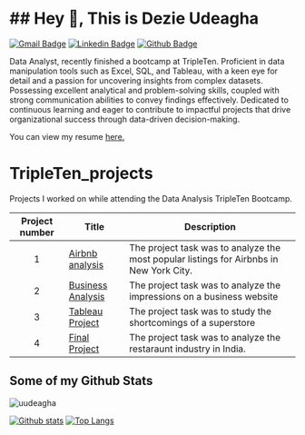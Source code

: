 # ## Hey 👋, This is Dezie Udeagha
[![Gmail Badge](https://img.shields.io/badge/-optic.udi@gmail.com-c14438?style=flat&logo=Gmail&logoColor=white&link=mailto:optic.udi@gmail.com)](mailto:optic.udi@gmail.com) 
[![Linkedin Badge](https://img.shields.io/badge/-dezieudeagha-8a54b11b0-0072b1?style=flat&logo=Linkedin&logoColor=white&link=https://www.linkedin.com/in/dezieudeagha-8a54b11b0/)](https://www.linkedin.com/in/dezieudeagha-8a54b11b0/) [![Github Badge](https://img.shields.io/badge/-uudeagha-grey?style=flat&logo=github&logoColor=white&link=https://github.com/uudeagha/)](https://www.github.com/uudeagha/) <p align='left'>Data Analyst, recently finished a bootcamp at TripleTen. Proficient in data manipulation tools such as Excel,
SQL, and Tableau, with a keen eye for detail and a passion for uncovering insights from complex datasets. Possessing
excellent analytical and problem-solving skills, coupled with strong communication abilities to convey findings
effectively. Dedicated to continuous learning and eager to contribute to impactful projects that drive organizational
success through data-driven decision-making.</p><p align='left'> You can view my resume <a href='https://drive.google.com/file/d/1SBUHXvMbVhNDB0P-BFxriHQgUpDRwNCK/view?usp=sharing ' target=_blank><u>here</u>.</a></p>

# TripleTen_projects
Projects I worked on while attending the Data Analysis TripleTen Bootcamp.


| Project number | Title | Description |
| :-----------: | ----------- |----------- |
| 1 | [Airbnb analysis](https://docs.google.com/spreadsheets/d/1xoHEpUvTjETwyBzwEz0T8I99WeLOk-gqqYnEG1Ci6Dw/edit?gid=1864153476#gid=1864153476)| The project task was to analyze the most popular listings for Airbnbs in New York City. |
| 2 | [Business Analysis](https://docs.google.com/spreadsheets/d/1notvzQ3Un8JybRfjdNo5Y7MtvHcDOuF3udOJZqnVTZs/edit?gid=851372596#gid=851372596)| The project task was to analyze the impressions on a business website |
| 3 | [Tableau Project](https://public.tableau.com/app/profile/dezie.udeagha/viz/TabProjectUUv3/Task1) | The project task was to study the shortcomings of a superstore |
| 4 | [Final Project](https://public.tableau.com/app/profile/dezie.udeagha/viz/ZomatoRestaurantAnalysis_17236471084180/Dashboard2) | The project task was to analyze the restaraunt industry in India. |

## Some of my Github Stats
<p align=left> <img src=https://komarev.com/ghpvc/?username=uudeagha alt=uudeagha /> </p>

[![Github stats](https://github-readme-stats.vercel.app/api?username=uudeagha&show_icons=true&include_all_commits=true)](https://github.com/uudeagha/github-readme-stats)
[![Top Langs](https://github-readme-stats.vercel.app/api/top-langs/?username=uudeagha&layout=compact)](https://github.com/uudeagha/github-readme-stats)
